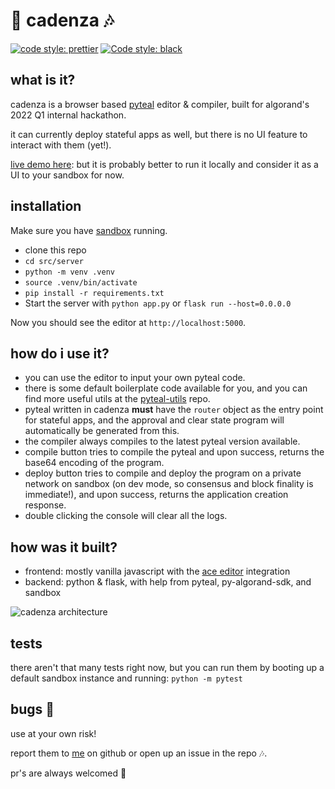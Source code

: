 # 🎼 cadenza 🎶

[![code style: prettier](https://img.shields.io/badge/code_style-prettier-ff69b4.svg?style=flat-square)](https://github.com/prettier/prettier)
[![Code style: black](https://img.shields.io/badge/code%20style-black-000000.svg)](https://github.com/psf/black)

## what is it?

cadenza is a browser based [pyteal](https://github.com/algorand/pyteal) editor & compiler, built for algorand's 2022 Q1 internal hackathon. 

it can currently deploy stateful apps as well, but there is no UI feature to interact with them (yet!).

[live demo here](http://35.222.183.190:5000/): but it is probably better to run it locally and consider it as a UI to your sandbox for now.

## installation

Make sure you have [sandbox](https://github.com/algorand/sandbox) running. 

- clone this repo
- `cd src/server` 
- `python -m venv .venv`
- `source .venv/bin/activate`
- `pip install -r requirements.txt`
- Start the server with `python app.py` or `flask run --host=0.0.0.0`

Now you should see the editor at `http://localhost:5000`. 


## how do i use it?
* you can use the editor to input your own pyteal code.
* there is some default boilerplate code available for you, and you can find more useful utils at the [pyteal-utils](https://github.com/algorand/pyteal-utils) repo. 
* pyteal written in cadenza **must** have the `router` object as the entry point for stateful apps, and the approval and clear state program will automatically be generated from this.
* the compiler always compiles to the latest pyteal version available.
* compile button tries to compile the pyteal and upon success, returns the base64 encoding of the program.
* deploy button tries to compile and deploy the program on a private network on sandbox (on dev mode, so consensus and block finality is immediate!), and upon success, returns the application creation response.
* double clicking the console will clear all the logs.

## how was it built?
* frontend: mostly vanilla javascript with the [ace editor](https://ace.c9.io/) integration
* backend: python & flask, with help from pyteal, py-algorand-sdk, and sandbox

![cadenza architecture](https://user-images.githubusercontent.com/86622919/162258699-9708ea60-6c79-44f0-ae16-fdbab13881bb.png)

## tests
there aren't that many tests right now, but you can run them by booting up a default sandbox instance and running:
`python -m pytest`

## bugs 🐞
use at your own risk! 

report them to [me](https://github.com/algochoi) on github or open up an issue in the repo 🎶. 

pr's are always welcomed 🎼
